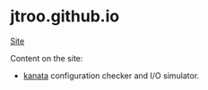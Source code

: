 # jtroo.github.io

[Site](https://jtroo.github.io/)

Content on the site:

- [kanata](https://github.com/jtroo/kanata) configuration checker and I/O simulator.

